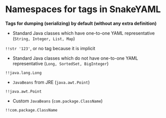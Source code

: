 # Namespaces for tags in SnakeYAML #

**Tags for dumping (serializing) by default (without any extra definition)**

  * Standard Java classes which have one-to-one YAML representative (`String, Integer, List, Map`)

`!!str '123'`, or no tag because it is implicit


  * Standard Java classes which do not have one-to-one YAML representative (`Long, SortedSet, BigInteger`)

`!!java.lang.Long`


  * `JavaBeans` from JRE (`java.awt.Point`)

`!!java.awt.Point`


  * Custom `JavaBeans` (`com.package.ClassName`)

`!!com.package.ClassName`